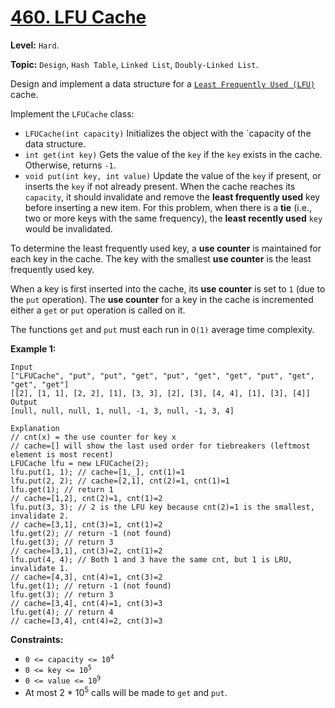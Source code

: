 # [460. LFU Cache](https://leetcode.com/problems/lfu-cache/)

**Level:** `Hard`.

**Topic:** `Design`, `Hash Table`, `Linked List`, `Doubly-Linked List`.

Design and implement a data structure for a [`Least Frequently Used (LFU)`](https://en.wikipedia.org/wiki/Least_frequently_used) cache.

Implement the `LFUCache` class:

-   `LFUCache(int capacity)` Initializes the object with the `capacity of the data structure.
-   `int get(int key)` Gets the value of the `key` if the `key` exists in the cache. Otherwise, returns `-1`.
-   `void put(int key, int value)` Update the value of the `key` if present, or inserts the `key` if not already present. When the cache reaches its `capacity`, it should invalidate and remove the **least frequently used** key before inserting a new item. For this problem, when there is a **tie** (i.e., two or more keys with the same frequency), the **least recently used** `key` would be invalidated.

To determine the least frequently used key, a **use counter** is maintained for each key in the cache. The key with the smallest **use counter** is the least frequently used key.

When a key is first inserted into the cache, its **use counter** is set to `1` (due to the `put` operation). The **use counter** for a key in the cache is incremented either a `get` or `put` operation is called on it.

The functions `get` and `put` must each run in `O(1)` average time complexity.

**Example 1:**

```
Input
["LFUCache", "put", "put", "get", "put", "get", "get", "put", "get", "get", "get"]
[[2], [1, 1], [2, 2], [1], [3, 3], [2], [3], [4, 4], [1], [3], [4]]
Output
[null, null, null, 1, null, -1, 3, null, -1, 3, 4]

Explanation
// cnt(x) = the use counter for key x
// cache=[] will show the last used order for tiebreakers (leftmost element is most recent)
LFUCache lfu = new LFUCache(2);
lfu.put(1, 1); // cache=[1,_], cnt(1)=1
lfu.put(2, 2); // cache=[2,1], cnt(2)=1, cnt(1)=1
lfu.get(1); // return 1
// cache=[1,2], cnt(2)=1, cnt(1)=2
lfu.put(3, 3); // 2 is the LFU key because cnt(2)=1 is the smallest, invalidate 2.
// cache=[3,1], cnt(3)=1, cnt(1)=2
lfu.get(2); // return -1 (not found)
lfu.get(3); // return 3
// cache=[3,1], cnt(3)=2, cnt(1)=2
lfu.put(4, 4); // Both 1 and 3 have the same cnt, but 1 is LRU, invalidate 1.
// cache=[4,3], cnt(4)=1, cnt(3)=2
lfu.get(1); // return -1 (not found)
lfu.get(3); // return 3
// cache=[3,4], cnt(4)=1, cnt(3)=3
lfu.get(4); // return 4
// cache=[3,4], cnt(4)=2, cnt(3)=3
```

**Constraints:**

-   <code>0 <= capacity <= 10<sup>4</sup></code>
-   <code>0 <= key <= 10<sup>5</sup></code>
-   <code>0 <= value <= 10<sup>9</sup></code>
-   At most 2 \* 10<sup>5</sup> calls will be made to `get` and `put`.
